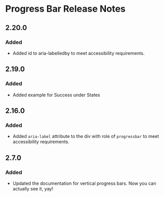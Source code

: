 <!-- Release notes authoring guidelines: http://keepachangelog.com/ -->

# Progress Bar Release Notes

## 2.20.0

### Added

- Added id to aria-labelledby to meet accessibility requirements.

<!-- ## [Unreleased] -->
## 2.19.0

### Added

- Added example for Success under States

## 2.16.0

### Added

- Added `aria-label` attribute to the div with role of `progressbar` to meet accessibility requirements.

## 2.7.0

### Added

- Updated the documentation for vertical progress bars. Now you can actually see it, yay!
